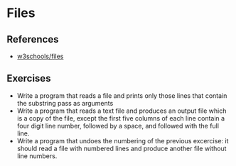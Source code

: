# Files

## References

* [w3schools/files](https://www.w3schools.com/python/python_file_handling.asp)

## Exercises

* Write a program that reads a file and prints only those lines that contain the substring pass as arguments
* Write a program that reads a text file and produces an output file which is a copy of the file, except the first five columns of each line contain a four digit line number, followed by a space, and followed with the full line.
* Write a program that undoes the numbering of the previous excercise: it should read a file with numbered lines and produce another file without line numbers.